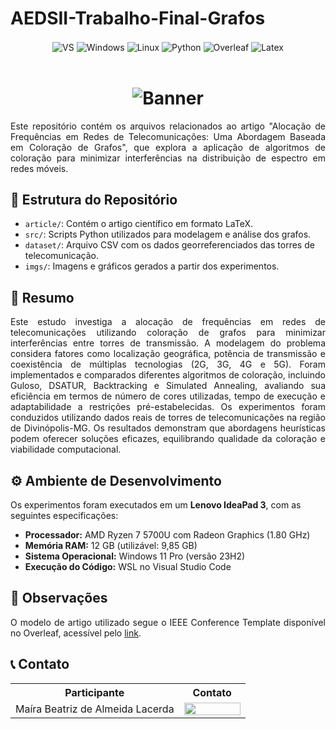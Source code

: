 # AEDSII-Trabalho-Final-Grafos

<div align="center" style="display: inline_block">
  <img align="center" alt="VS" src="https://img.shields.io/badge/Visual_Studio_Code-0078D4?style=for-the-badge&logo=visual%20studio%20code&logoColor=white" />
  <img align="center" alt="Windows" src="https://img.shields.io/badge/Windows-0078D6?style=for-the-badge&logo=windows&logoColor=white" />
  <img align="center" alt="Linux" src="https://img.shields.io/badge/Linux-FCC624?style=for-the-badge&logo=linux&logoColor=black" />
  <img align="center" alt="Python" src="https://img.shields.io/badge/python-3670A0?style=for-the-badge&logo=python&logoColor=ffdd54" />
  <img align="center" alt="Overleaf" src="https://img.shields.io/badge/Overleaf-47A141?style=for-the-badge&logo=Overleaf&logoColor=white" />
  <img align="center" alt="Latex" src="https://img.shields.io/badge/latex-%23008080.svg?style=for-the-badge&logo=latex&logoColor=white" />
</div>

<br>
<h1 align="center">
    <a>
        <img alt="Banner" title="#Banner" style="object-fit: fill; width: 961px, height:200px;" src="imgs/github-header-image.png"/>
    </a>
</h1>

<div align="justify">
Este repositório contém os arquivos relacionados ao artigo "Alocação de Frequências em Redes de Telecomunicações: Uma Abordagem Baseada em Coloração de Grafos", que explora a aplicação de algoritmos de coloração para minimizar interferências na distribuição de espectro em redes móveis.
</div>

## 📂 Estrutura do Repositório

- `article/`: Contém o artigo científico em formato LaTeX.
- `src/`: Scripts Python utilizados para modelagem e análise dos grafos.
- `dataset/`: Arquivo CSV com os dados georreferenciados das torres de telecomunicação.
- `imgs/`: Imagens e gráficos gerados a partir dos experimentos.

## 📄 Resumo

<div align="justify">

Este estudo investiga a alocação de frequências em redes de telecomunicações utilizando coloração de grafos para minimizar interferências entre torres de transmissão. A modelagem do problema considera fatores como localização geográfica, potência de transmissão e coexistência de múltiplas tecnologias (2G, 3G, 4G e 5G). Foram implementados e comparados diferentes algoritmos de coloração, incluindo Guloso, DSATUR, Backtracking e Simulated Annealing, avaliando sua eficiência em termos de número de cores utilizadas, tempo de execução e adaptabilidade a restrições pré-estabelecidas. Os experimentos foram conduzidos utilizando dados reais de torres de telecomunicações na região de Divinópolis-MG. Os resultados demonstram que abordagens heurísticas podem oferecer soluções eficazes, equilibrando qualidade da coloração e viabilidade computacional.

</div>

## ⚙️ Ambiente de Desenvolvimento

Os experimentos foram executados em um **Lenovo IdeaPad 3**, com as seguintes especificações:

- **Processador:** AMD Ryzen 7 5700U com Radeon Graphics (1.80 GHz)
- **Memória RAM:** 12 GB (utilizável: 9,85 GB)
- **Sistema Operacional:** Windows 11 Pro (versão 23H2)
- **Execução do Código:** WSL no Visual Studio Code

## 🔗 Observações

<div align="justify">

O modelo de artigo utilizado segue o IEEE Conference Template disponível no Overleaf, acessível pelo [link](https://www.overleaf.com/latex/templates/ieee-conference-template/grfzhhncsfqn).

</div>

## 📞 Contato

<table align="center">
  <tr>
    <th>Participante</th>
    <th>Contato</th>
  </tr>
  <tr>
    <td>Maíra Beatriz de Almeida Lacerda</td>
    <td><a href="https://github.com/mairaallacerda"><img align="center" height="20px" width="90px" src="https://img.shields.io/badge/GitHub-100000?style=for-the-badge&logo=github&logoColor=white"/> </td>
  </tr>
</table>
